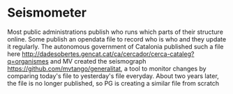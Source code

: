 # Seismometer

Most public administrations publish who runs which parts of their structure online. Some publish an opendata file to record who is who and they update it regularly. The autonomous government of Catalonia published such a file here http://dadesobertes.gencat.cat/ca/cercador/cerca-cataleg?q=organismes and MV created the seismograph https://github.com/mvtango/generalitat, a tool to monitor changes by comparing today's file to yesterday's file everyday. About two years later, the file is no longer published, so PG is creating a similar file from scratch
